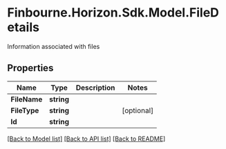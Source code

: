 # Finbourne.Horizon.Sdk.Model.FileDetails
Information associated with files

## Properties

Name | Type | Description | Notes
------------ | ------------- | ------------- | -------------
**FileName** | **string** |  | 
**FileType** | **string** |  | [optional] 
**Id** | **string** |  | 

[[Back to Model list]](../README.md#documentation-for-models) [[Back to API list]](../README.md#documentation-for-api-endpoints) [[Back to README]](../README.md)

